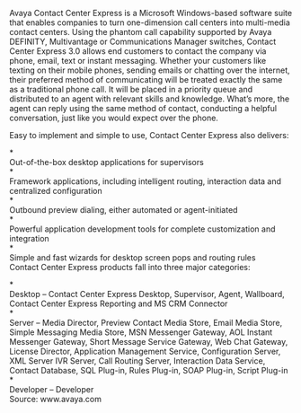 
Avaya Contact Center Express is a Microsoft Windows-based software suite that enables companies to turn one-dimension call centers into multi-media contact centers. Using the phantom call capability supported by Avaya DEFINITY, Multivantage or Communications Manager switches, Contact Center Express 3.0 allows end customers to contact the company via phone, email, text or instant messaging. Whether your customers like texting on their mobile phones, sending emails or chatting over the internet, their preferred method of communicating will be treated exactly the same as a traditional phone call. It will be placed in a priority queue and distributed to an agent with relevant skills and knowledge. What’s more, the agent can reply using the same method of contact, conducting a helpful conversation, just like you would expect over the phone.

Easy to implement and simple to use, Contact Center Express also delivers:
</p>
  *<div>Out-of-the-box desktop applications for supervisors
    </div>   
    </li>
  *<div>Framework applications, including intelligent routing, interaction data and centralized configuration
        </div>   
        </li>   
  *<div>Outbound preview dialing, either automated or agent-initiated
            </div>    
            </li>            
  *<div>Powerful application development tools for complete customization and integration
                </div>      
                </li> 
  *<div>Simple and fast wizards for desktop screen pops and routing rules
                    </div> 
                    </li> 
                    </ul> 
Contact Center Express products fall into three major categories:   
                    </p> 
  *<div>Desktop &#8211; Contact Center Express Desktop, Supervisor, Agent, Wallboard, Contact Center Express Reporting and MS CRM Connector
                        </div>
                        </li>  
  *<div>Server &#8211; Media Director, Preview Contact Media Store, Email Media Store, Simple Messaging Media Store, MSN Messenger Gateway, AOL Instant Messenger Gateway, Short Message Service Gateway, Web Chat Gateway, License Director, Application Management Service, Configuration Server, XML Server IVR Server, Call Routing Server, Interaction Data Service, Contact Database, SQL Plug-in, Rules Plug-in, SOAP Plug-in, Script Plug-in
                           </div>
                            </li> 
  *<div>Developer &#8211; Developer
            </div>
             </li> 
              </ul> 
  Source: www.avaya.com
